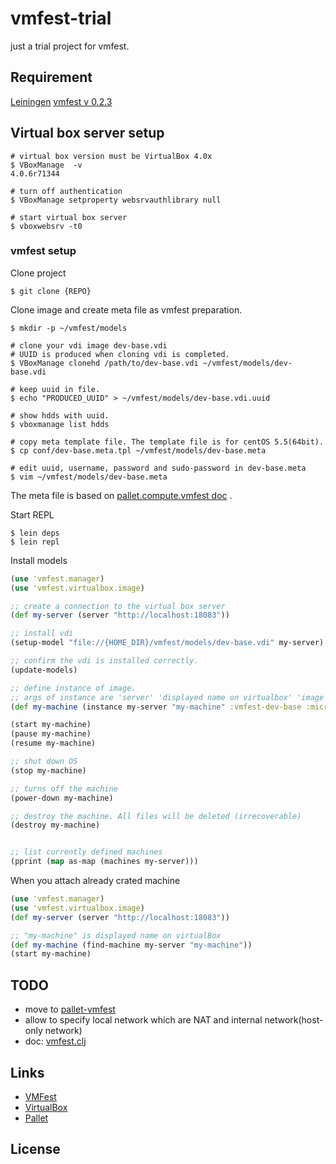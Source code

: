 # vmfest-trial

just a trial project for vmfest.

## Requirement

[Leiningen](https://github.com/technomancy/leiningen)
[vmfest v 0.2.3](https://github.com/tbatchelli/vmfest)

## Virtual box server setup

```
# virtual box version must be VirtualBox 4.0x
$ VBoxManage  -v
4.0.6r71344

# turn off authentication
$ VBoxManage setproperty websrvauthlibrary null

# start virtual box server
$ vboxwebsrv -t0
```

### vmfest setup

Clone project

```
$ git clone {REPO}
```

Clone image and create meta file as vmfest preparation.

```
$ mkdir -p ~/vmfest/models

# clone your vdi image dev-base.vdi
# UUID is produced when cloning vdi is completed.
$ VBoxManage clonehd /path/to/dev-base.vdi ~/vmfest/models/dev-base.vdi

# keep uuid in file.
$ echo "PRODUCED_UUID" > ~/vmfest/models/dev-base.vdi.uuid

# show hdds with uuid.
$ vboxmanage list hdds

# copy meta template file. The template file is for centOS 5.5(64bit). 
$ cp conf/dev-base.meta.tpl ~/vmfest/models/dev-base.meta

# edit uuid, username, password and sudo-password in dev-base.meta
$ vim ~/vmfest/models/dev-base.meta

```
The meta file is based on [pallet.compute.vmfest doc](http://palletops.com/pallet/api/0.6/pallet.compute.vmfest.html) .

Start REPL

```
$ lein deps
$ lein repl
```

Install models

```clojure
(use 'vmfest.manager)
(use 'vmfest.virtualbox.image)

;; create a connection to the virtual box server
(def my-server (server "http://localhost:18083"))

;; install vdi
(setup-model "file://{HOME_DIR}/vmfest/models/dev-base.vdi" my-server)

;; confirm the vdi is installed correctly.
(update-models)

;; define instance of image.
;; args of instance are 'server' 'displayed name on virtualbox' 'image' basic-config
(def my-machine (instance my-server "my-machine" :vmfest-dev-base :micro))

(start my-machine)
(pause my-machine)
(resume my-machine)

;; shut down OS
(stop my-machine) 

;; turns off the machine
(power-down my-machine)

;; destroy the machine. All files will be deleted (irrecoverable)
(destroy my-machine)


;; list currently defined machines
(pprint (map as-map (machines my-server)))


```

When you attach already crated machine


```clojure
(use 'vmfest.manager)
(use 'vmfest.virtualbox.image)
(def my-server (server "http://localhost:18083"))

;; "my-machine" is displayed name on virtualBox
(def my-machine (find-machine my-server "my-machine"))
(start my-machine)
```


## TODO

- move to [pallet-vmfest](https://github.com/pallet/pallet-vmfest)
 - allow to specify local network which are NAT and internal network(host-only network)
 - doc: [vmfest.clj](https://github.com/pallet/pallet-vmfest/blob/develop/src/pallet/compute/vmfest.clj)
  
Links
-----

- [VMFest](https://github.com/tbatchelli/vmfest)
- [VirtualBox](https://virtualbox.org/)
- [Pallet](http://palletops.com/)

## License

